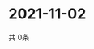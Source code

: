 # 2021-11-02
  共 0条

  <!-- BEGIN -->
  <!-- 最后更新时间Tue Nov 02 2021 10:03:27 GMT+0000 (Coordinated Universal Time) -->
  
  <!-- END -->
  
  